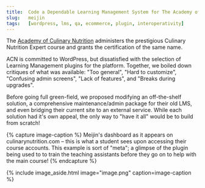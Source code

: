 ```yaml
---
title:  Code a Dependable Learning Management System for The Academy of Culinary Nutrition
slug:   meijin
tags:   [wordpress, lms, qa, ecommerce, plugin, interoperativity]
---
```


The [Academy of Culinary Nutrition][acn] administers the prestigious Culinary Nutrition
Expert course and grants the certification of the same name.

ACN is committed to WordPress, but dissatisfied with the selection of Learning
Management plugins for the platform. Together, we boiled down critiques of what
was available: "Too general", "Hard to customize", "Confusing admin screens",
"Lack of features", and "Breaks during upgrades".

Before going full green-field, we proposed modifying an off-the-shelf solution,
a comprehensive maintenance/admin package for their old LMS, and even bridging
their current site to an external service. While each solution had it's own
appeal, the only way to "have it all" would be to build from scratch!

{% capture image-caption %}
Meijin's dashboard as it appears on culinarynutrition.com – this is what a student sees upon accessing their course accounts.
This example is sort of "meta"; a glimpse of the plugin being used to to train the teaching assistants before they go on to help with the main course!
{% endcapture %}

{% include image_aside.html image="image.png" caption=image-caption %}

[acn]: https://culinarynutrition.com
